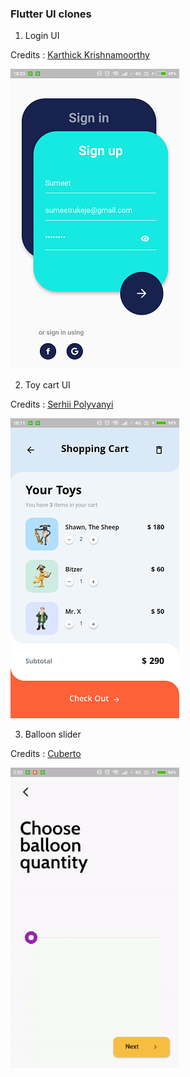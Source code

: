 ### Flutter UI clones

1. Login UI

Credits : [Karthick Krishnamoorthy](https://dribbble.com/shots/6969883--001-Sign-up-form-DailyUI-challenge)

![Screenshot](login_ui.png)


2. Toy cart UI

Credits : [Serhii Polyvanyi](https://dribbble.com/shots/6975747-Mobile-App-for-Toy-Store-Inner-screens)

![Screenshot](toy_cart_ui.png)


3. Balloon slider

Credits : [Cuberto](https://dribbble.com/shots/6549207-Balloon-Slider-Control)

![Screenshot](balloon_slider.gif)